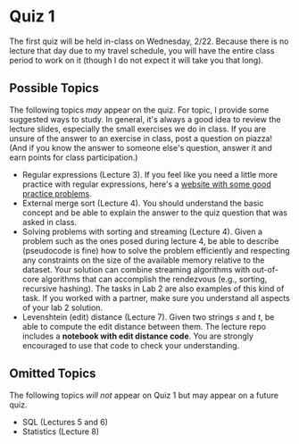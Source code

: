 # Quiz 1

The first quiz will be held in-class on Wednesday, 2/22.  Because there is no lecture that day due to my travel schedule, you will have the entire class period to work on it (though I do not expect it will take you that long).  

## Possible Topics

The following topics *may* appear on the quiz.  For topic, I provide some suggested ways to study.  In general, it's always a good idea to review the lecture slides, especially the small exercises we do in class.  If you are unsure of the answer to an exercise in class, post a question on piazza!  (And if you know the answer to someone else's question, answer it and earn points for class participation.)

- Regular expressions (Lecture 3).  If you feel like you need a little more practice with regular expressions, here's a [website with some good practice problems](https://regexone.com/problem/matching_decimal_numbers).
- External merge sort (Lecture 4).  You should understand the basic concept and be able to explain the answer to the quiz question that was asked in class.
- Solving problems with sorting and streaming (Lecture 4).  Given a problem such as the ones posed during lecture 4, be able to describe (pseudocode is fine) how to solve the problem efficiently and respecting any constraints on the size of the available memory relative to the dataset.  Your solution can combine streaming algorithms with out-of-core algorithms that can accomplish the rendezvous (e.g., sorting, recursive hashing).  The tasks in Lab 2 are also examples of this kind of task.  If you worked with a partner, make sure you understand all aspects of your lab 2 solution.
- Levenshtein (edit) distance (Lecture 7).  Given two strings *s* and *t*, be able to compute the edit distance between them.  The lecture repo includes a **notebook with edit distance code**.  You are strongly encouraged to use that code to check your understanding.

## Omitted Topics

The following topics *will not* appear on Quiz 1 but may appear on a future quiz.  

- SQL (Lectures 5 and 6)
- Statistics (Lecture 8)